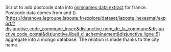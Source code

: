 Script to add postcode data into [osmnames data extract](https://osmnames.org/download/) for france.
Postcode data comes from [](https://datanova.legroupe.laposte.fr/explore/dataset/liste-des-communes-francaises/export/?disjunctive.nom_complet&disjunctive.cdc&disjunctive.cheflieu&disjunctive.dep) and ()[https://datanova.legroupe.laposte.fr/explore/dataset/laposte_hexasmal/export/?disjunctive.code_commune_insee&disjunctive.nom_de_la_commune&disjunctive.code_postal&disjunctive.libell_d_acheminement&disjunctive.ligne_5] aggregate into a mongo database.
The relation is made thanks to the city name.
